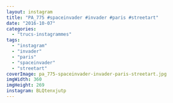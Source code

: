 ```yaml
---
layout: instagram
title: "PA_775 #spaceinvader #invader #paris #streetart"
date: "2016-10-07"
categories: 
  - "trucs-instagrammes"
tags: 
  - "instagram"
  - "invader"
  - "paris"
  - "spaceinvader"
  - "streetart"
coverImage: pa_775-spaceinvader-invader-paris-streetart.jpg
imgWidth: 360
imgHeight: 269
instagram: BLQtenxjutp
---
```

